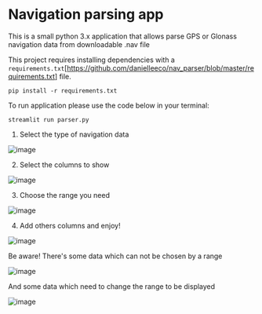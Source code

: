 # Navigation parsing app

This is a small python 3.x application that allows parse GPS or Glonass navigation data from downloadable .nav file

This project requires installing dependencies with a `requirements.txt`[https://github.com/danielleeco/nav_parser/blob/master/requirements.txt] file.

```
pip install -r requirements.txt
```

To run application please use the code below in your terminal:

```
streamlit run parser.py
```

1. Select the type of navigation data


![image](https://user-images.githubusercontent.com/27200843/111651912-b491a000-8817-11eb-9e7a-31092e660661.png)

2. Select the columns to show


![image](https://user-images.githubusercontent.com/27200843/111652007-c5421600-8817-11eb-9da0-f4ada0ebc089.png)

3. Choose the range you need


![image](https://user-images.githubusercontent.com/27200843/111652140-e30f7b00-8817-11eb-9f0f-13106ca87d48.png)

4. Add others columns and enjoy!


![image](https://user-images.githubusercontent.com/27200843/111652803-6df07580-8818-11eb-8a2a-9eaad7a9c560.png)

Be aware! There's some data which can not be chosen by a range

![image](https://user-images.githubusercontent.com/27200843/111653192-c45db400-8818-11eb-8b63-059a077e3353.png)

And some data which need to change the range to be displayed

![image](https://user-images.githubusercontent.com/27200843/111653335-e35c4600-8818-11eb-8a63-3790f754b3b8.png)
